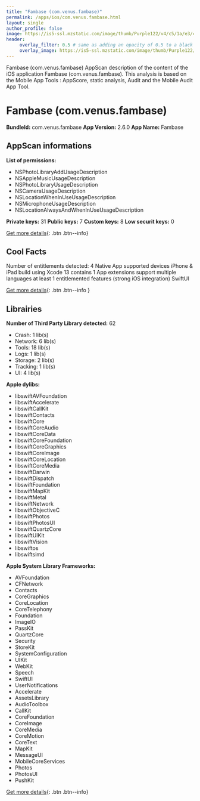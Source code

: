 ```yaml
---
title: "Fambase (com.venus.fambase)"
permalink: /apps/ios/com.venus.fambase.html
layout: single
author_profile: false
image: https://is5-ssl.mzstatic.com/image/thumb/Purple122/v4/c5/1a/e3/c51ae3b5-868f-4a98-0fb6-de7476bcfde5/AppIcon-0-0-1x_U007emarketing-0-0-0-10-0-0-sRGB-0-0-0-GLES2_U002c0-512MB-85-220-0-0.png/512x512bb.jpg
header: 
     overlay_filter: 0.5 # same as adding an opacity of 0.5 to a black background
     overlay_image: https://is5-ssl.mzstatic.com/image/thumb/Purple122/v4/c5/1a/e3/c51ae3b5-868f-4a98-0fb6-de7476bcfde5/AppIcon-0-0-1x_U007emarketing-0-0-0-10-0-0-sRGB-0-0-0-GLES2_U002c0-512MB-85-220-0-0.png/512x512bb.jpg
---
```

Fambase (com.venus.fambase) AppScan description of the content of the iOS application Fambase (com.venus.fambase). This analysis is based on the Mobile App Tools : AppScore, static analysis, Audit and the Mobile Audit App Tool.

# Fambase (com.venus.fambase)

**BundleId:** com.venus.fambase
**App Version:** 2.6.0
**App Name:** Fambase


## AppScan informations 

**List of permissions:** 
- NSPhotoLibraryAddUsageDescription
- NSAppleMusicUsageDescription
- NSPhotoLibraryUsageDescription
- NSCameraUsageDescription
- NSLocationWhenInUseUsageDescription
- NSMicrophoneUsageDescription
- NSLocationAlwaysAndWhenInUseUsageDescription
  
  
**Private keys:** 31
**Public keys:** 7
**Custom keys:** 8
**Low securit keys:** 0
  
[Get more details](/pricing.html){: .btn .btn--info}

## Cool Facts

Number of entitlements detected: 4
Native App
supported devices iPhone & iPad
build using Xcode 13
contains 1 App extensions
support multiple languages
at least 1 entitlemented features (strong iOS integration)
SwiftUI
  
[Get more details](/pricing.html){: .btn .btn--info }

## Librairies 
**Number of Third Party Library detected:** 62
- Crash: 1 lib(s)
- Network: 6 lib(s)
- Tools: 18 lib(s)
- Logs: 1 lib(s)
- Storage: 2 lib(s)
- Tracking: 1 lib(s)
- UI: 4 lib(s)


**Apple dylibs:**
- libswiftAVFoundation
- libswiftAccelerate
- libswiftCallKit
- libswiftContacts
- libswiftCore
- libswiftCoreAudio
- libswiftCoreData
- libswiftCoreFoundation
- libswiftCoreGraphics
- libswiftCoreImage
- libswiftCoreLocation
- libswiftCoreMedia
- libswiftDarwin
- libswiftDispatch
- libswiftFoundation
- libswiftMapKit
- libswiftMetal
- libswiftNetwork
- libswiftObjectiveC
- libswiftPhotos
- libswiftPhotosUI
- libswiftQuartzCore
- libswiftUIKit
- libswiftVision
- libswiftos
- libswiftsimd


**Apple System Library Frameworks:**
- AVFoundation
- CFNetwork
- Contacts
- CoreGraphics
- CoreLocation
- CoreTelephony
- Foundation
- ImageIO
- PassKit
- QuartzCore
- Security
- StoreKit
- SystemConfiguration
- UIKit
- WebKit
- Speech
- SwiftUI
- UserNotifications
- Accelerate
- AssetsLibrary
- AudioToolbox
- CallKit
- CoreFoundation
- CoreImage
- CoreMedia
- CoreMotion
- CoreText
- MapKit
- MessageUI
- MobileCoreServices
- Photos
- PhotosUI
- PushKit


  
[Get more details](/pricing.html){: .btn .btn--info}

